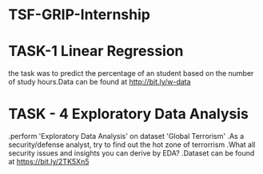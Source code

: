 # TSF-GRIP-Internship
# TASK-1 Linear Regression
the task was to predict the percentage of an student based on the number of study hours.Data can be found at http://bit.ly/w-data
# TASK - 4 Exploratory Data Analysis 
.perform 'Exploratory Data Analysis' on dataset 'Global Terrorism'
.As a security/defense analyst, try to find out the hot zone of terrorrism
.What all security issues and insights you can derive by EDA?
.Dataset can be found at https://bit.ly/2TK5Xn5
